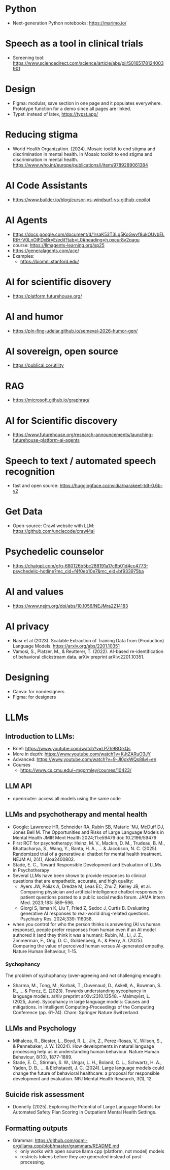 
# Python
- Next-generation Python notebooks: https://marimo.io/

# Speech as a tool in clinical trials
- Screening tool: https://www.sciencedirect.com/science/article/abs/pii/S0165178124003901

# Design
- Figma: modular, save section in one page and it populates everywhere. Prototype function for a demo since all pages are linked. 
- Typst: instead of latex, https://typst.app/

# Reducing stigma
- World Health Organization. (2024). Mosaic toolkit to end stigma and discrimination in mental health. In Mosaic toolkit to end stigma and discrimination in mental health. https://www.who.int/europe/publications/i/item/9789289061384

# AI Code Assistants
- https://www.builder.io/blog/cursor-vs-windsurf-vs-github-copilot

# AI Agents
- https://docs.google.com/document/d/1rsaK53T3Lg5KoGwvf8ukOUvbELRtH-V0LnOIFDxBryE/edit?tab=t.0#heading=h.pxcur8v2qagu 
- course: https://llmagents-learning.org/sp25 
- https://generalagents.com/ace/
- Examples:
  - https://biomni.stanford.edu/
 
# AI for scientific disovery
- https://platform.futurehouse.org/

# AI and humor
- https://pln-fing-udelar.github.io/semeval-2026-humor-gen/ 

# AI sovereign, open source
- https://publicai.co/utility

# RAG
- https://microsoft.github.io/graphrag/ 

# AI for Scientific discovery
- https://www.futurehouse.org/research-announcements/launching-futurehouse-platform-ai-agents

# Speech to text / automated speech recognition
- fast and open source: https://huggingface.co/nvidia/parakeet-tdt-0.6b-v2 

# Get Data
- Open-source: Crawl website with LLM: https://github.com/unclecode/crawl4ai  

# Psychedelic counselor
- https://chatgpt.com/g/g-680126b5bc288191a17c8b01d4cc4773-psychedelic-hotline?mc_cid=f4f0eb10e7&mc_eid=bf933975ba 

# AI and values
- https://www.nejm.org/doi/abs/10.1056/NEJMra2214183

# AI privacy 
- Nasr et al (2023). Scalable Extraction of Training Data from (Production) Language Models. https://arxiv.org/abs/2201.10351
- Vamosi, S., Platzer, M., & Reutterer, T. (2022). AI-based re-identification of behavioral clickstream data. arXiv preprint arXiv:2201.10351.

# Designing
- Canva: for nondesigners
- Figma: for designers




# LLMs

## Introduction to LLMs:
- Brief: https://www.youtube.com/watch?v=LPZh9BOjkQs
- More in depth: https://www.youtube.com/watch?v=KJtZARuO3JY
- Advanced: https://www.youtube.com/watch?v=9-Jl0dxWQs8&vl=en
- Courses
  - https://www.cs.cmu.edu/~mgormley/courses/10423/   

## LLM API
- openrouter: access all models using the same code

## LLMs and psychotherapy and mental health
- Google: Lawrence HR, Schneider RA, Rubin SB, Mataric ́ MJ, McDuff DJ, Jones Bell M. The Opportunities and Risks of Large Language Models in Mental Health JMIR Ment Health 2024;11:e59479 doi: 10.2196/59479
- First RCT for psychotherapy: Heinz, M. V., Mackin, D. M., Trudeau, B. M., Bhattacharya, S., Wang, Y., Banta, H. A., ... & Jacobson, N. C. (2025). Randomized trial of a generative ai chatbot for mental health treatment. NEJM AI, 2(4), AIoa2400802.
- Stade, E. C., Toward Responsible Development and Evaluation of LLMs in Psychotherapy
- Several LLMs have been shown to provide responses to clinical questions that are empathetic, accurate, and high quality:
  - Ayers JW, Poliak A, Dredze M, Leas EC, Zhu Z, Kelley JB, et al. Comparing physician and artificial intelligence chatbot responses to patient questions posted to a public social media forum. JAMA Intern Med. 2023;183: 589–596.
  - Giorgi S, Isman K, Liu T, Fried Z, Sedoc J, Curtis B. Evaluating generative AI responses to real-world drug-related questions. Psychiatry Res. 2024;339: 116058.
- when you control for who the person thinks is answering (AI vs human response), people prefer responses from human even if an AI model authored it (and they think it was a human): Rubin, M., Li, J. Z., Zimmerman, F., Ong, D. C., Goldenberg, A., & Perry, A. (2025). Comparing the value of perceived human versus AI-generated empathy. Nature Human Behaviour, 1-15.

### Sychophancy
The problem of sychophancy (over-agreeing and not challenging enough): 
- Sharma, M., Tong, M., Korbak, T., Duvenaud, D., Askell, A., Bowman, S. R., ... & Perez, E. (2023). Towards understanding sycophancy in language models. arXiv preprint arXiv:2310.13548.
- Malmqvist, L. (2025, June). Sycophancy in large language models: Causes and mitigations. In Intelligent Computing-Proceedings of the Computing Conference (pp. 61-74). Cham: Springer Nature Switzerland.

## LLMs and Psychology
- Mihalcea, R., Biester, L., Boyd, R. L., Jin, Z., Perez-Rosas, V., Wilson, S., & Pennebaker, J. W. (2024). How developments in natural language processing help us in understanding human behaviour. Nature Human Behaviour, 8(10), 1877-1889.
- Stade, E. C., Stirman, S. W., Ungar, L. H., Boland, C. L., Schwartz, H. A., Yaden, D. B., ... & Eichstaedt, J. C. (2024). Large language models could change the future of behavioral healthcare: a proposal for responsible development and evaluation. NPJ Mental Health Research, 3(1), 12.

## Suicide risk assessment
- Donnelly (2025). Exploring the Potential of Large Language Models for Automated Safety Plan Scoring in Outpatient Mental Health Settings. 


## Formatting outputs
- Grammar: https://github.com/ggml-org/llama.cpp/blob/master/grammars/README.md
  - only works with open source llama cpp (platform, not model) models
  - restricts tokens before they are generated instead of post-processing.


  
 
